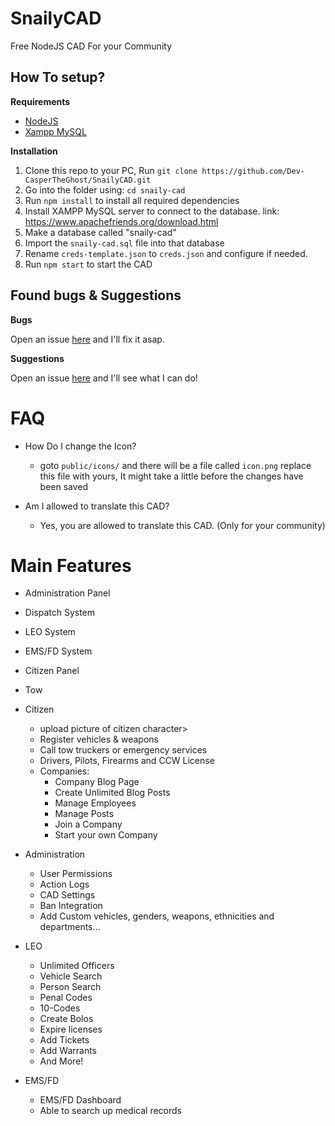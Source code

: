 # SnailyCAD

Free NodeJS CAD For your Community

## How To setup?

**Requirements**

- [NodeJS](https://nodejs.org)
- [Xampp MySQL](https://www.apachefriends.org/download.html)

**Installation**

1. Clone this repo to your PC, Run `git clone https://github.com/Dev-CasperTheGhost/SnailyCAD.git`
2. Go into the folder using: `cd snaily-cad`
3. Run `npm install` to install all required dependencies
4. Install XAMPP MySQL server to connect to the database. link: https://www.apachefriends.org/download.html
5. Make a database called "snaily-cad"
6. Import the `snaily-cad.sql` file into that database
7. Rename `creds-template.json` to `creds.json` and configure if needed.
8. Run `npm start` to start the CAD

## Found bugs & Suggestions

**Bugs**

Open an issue [here](https://github.com/Dev-CasperTheGhost/snaily-cad/issues/new) and I'll fix it asap.

**Suggestions**

Open an issue [here](https://github.com/Dev-CasperTheGhost/snaily-cad/issues/new) and I'll see what I can do!

# FAQ

- How Do I change the Icon?

  - goto `public/icons/` and there will be a file called `icon.png` replace this file with yours, It might take a little before the changes have been saved

- Am I allowed to translate this CAD?
  - Yes, you are allowed to translate this CAD. (Only for your community)

# Main Features

- Administration Panel
- Dispatch System
- LEO System
- EMS/FD System
- Citizen Panel
- Tow

- Citizen

  - upload picture of citizen character>
  - Register vehicles & weapons
  - Call tow truckers or emergency services
  - Drivers, Pilots, Firearms and CCW License
  - Companies:
    - Company Blog Page
    - Create Unlimited Blog Posts
    - Manage Employees
    - Manage Posts
    - Join a Company
    - Start your own Company

- Administration

  - User Permissions
  - Action Logs
  - CAD Settings
  - Ban Integration
  - Add Custom vehicles, genders, weapons, ethnicities and departments…

- LEO

  - Unlimited Officers
  - Vehicle Search
  - Person Search
  - Penal Codes
  - 10-Codes
  - Create Bolos
  - Expire licenses
  - Add Tickets
  - Add Warrants
  - And More!

- EMS/FD
  - EMS/FD Dashboard
  - Able to search up medical records
